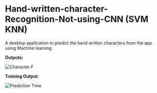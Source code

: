 # Hand-written-character-Recognition-Not-using-CNN (SVM KNN)
A desktop application to predict the hand written characters from the app using Machine learning  

**Outputs:** 

![Character F](https://github.com/ashishpavan/Hand-written-character-Recognition-Not-using-CNN/assets/36131484/130a65c9-8485-4d1d-998b-17f924774187)

**Training Output:**

![Prediction Time](https://github.com/ashishpavan/Hand-written-character-Recognition-Not-using-CNN/assets/36131484/e066dc5e-8c7a-46f2-86e1-deabbac61e7b)
